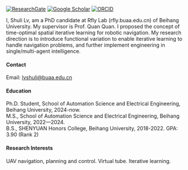 
[![ResearchGate](https://img.shields.io/badge/-ResearchGate-00CCBB?logo=researchgate&logoColor=white)](https://www.researchgate.net/profile/Shuli-Lv/research)
[![Google Scholar](https://img.shields.io/badge/-Google%20Scholar-4285F4?logo=googlescholar&logoColor=white)](https://scholar.google.com/citations?user=YXrppsYAAAAJ&hl=en)
[![ORCID](https://img.shields.io/badge/ORCID-A6CE39?logo=orcid&logoColor=white)](https://orcid.org/0009-0001-1854-6488)


I, Shuli Lv, am a PhD candidate at Rfly Lab (rfly.buaa.edu.cn) of Beihang University. My supervisor is Prof. Quan Quan. I proposed the concept of time-optimal spatial iterative learning for robotic navigation. My research direction is to introduce functional variation to enable iterative learning to handle navigation problems, and further implement engineering in single/multi-agent intelligence.

#### Contact

Email: lvshuli@buaa.edu.cn

#### Education
Ph.D. Student,  School of Automation Science and Electrical Engineering, Beihang University, 2024-now.
\
M.S.,  School of Automation Science and Electrical Engineering, Beihang University, 2022—2024.\
B.S., SHENYUAN Honors College, Beihang University, 2018-2022. GPA: 3.90 (Rank 2)

#### Research Interests             
UAV navigation, planning and control. Virtual tube. Iterative learning.

